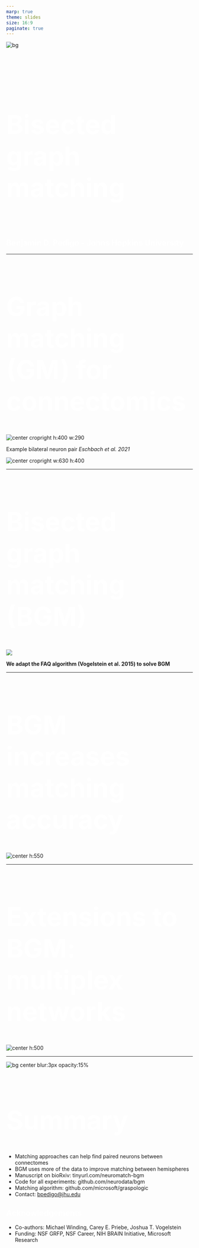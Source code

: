 ```yaml
---
marp: true
theme: slides
size: 16:9
paginate: true
---
```


<!-- Hello, my name is Ben Pedigo, and I’m excited to tell you about my work on bisected graph matching and how it can be useful in connectomics.  -->

<!-- footer: __Paper:__ tinyurl.com/neuromatch-bgm -->

<!-- _paginate: false -->

<style scoped>
h1, h2 {
  color: white;
}
h1 {
    font-size: 70px
}
</style>

![bg](../../images/nmc-background.svg)


<br>
<br>
<br>

# Bisected graph matching

<br>

## Benjamin D. Pedigo - Johns Hopkins University

---

<!-- So, why are we talking about graph matching in the first place, and what is it?

The motivation for this work is what you see on the left, which shows a bilaterally homologous neuron pair in the Drosophila larva. In Drosophila, C. elegans, and many other small organisms which are studied in connectomics, neurons often have a bilaterally homologous pair on the other side of the nervous system. These neurons are thought to be similar in terms of morphology, gene expression, and most importantly for this work, connectivity. 

Mapping the connectome of one of these organisms gives us a network of neurons, represented here as an adjacency matrix. I've sorted this adjacency matrix for an imaginary connectome by what side of the brain each neuron is in. Given one of these networks, several recent works showed that we can use graph matching to predict these neuron pairings from the basis of connectivity. Graph matching tries to make the adjacency matrix of the left-to-left hemisphere connections as similar as possible to that of the right-to-right hemisphere connections. It does so by optimizing over the set of matchings of these two subnetworks, here represented by P, which is a permutation of the nodes of one hemisphere with respect to the other.
 -->

# Graph matching (GM) for connectomics

<div class="columns2-br">
<div>


![center cropright h:400 w:290](./../../images/mbon-expression.jpg)

Example bilateral neuron pair *Eschbach et al. 2021*

</div>
<div>

![center cropright w:630 h:400](../../../results/figs/explain/explain.svg)

</div>
</div>

---

<!-- Now, notice that this approach of using graph matching ignores the connectivity which goes between the hemispheres, for instance this subgraph of connections from the left hemisphere to the right hemisphere. 

In this work, we asked a very simple question - would including these connections in our optimization improve matching performance? To get at this question, we created what we call the bisected graph matching problem. We added a term to the graph matching objective function which tries to make the contralateral subgraphs look as similar as possible under some matching. Further, we adapted a state-of-the-art graph matching algorithm called FAQ to solve this modified problem. 
-->

# Bisected graph matching (BGM)

![](../../../results/figs/explain/explain.svg)

**We adapt the FAQ algorithm (Vogelstein et al. 2015) to solve BGM**

---

<!-- To test our approach, we evaluated graph matching and bisected graph matching on 5 published connectome datasets for which these bilateral pairings were already known. We found that on all 5 of the connectome datasets we examined, this bisected graph matching procedure significantly improved matching accuracy, and buy a surprisingly large amount.  -->

# BGM increases matching accuracy

![center h:550](results/figs/../../../../../results/figs/connectomes/match_accuracy_comparison.svg)

---

<!-- BGM can also be combined with other extensions of graph matching. Here, we combine our approach with multiplex graph matching. Multiplex graph matching allows us to incorporate multiple types of connections in the optimization - here, both chemical and electrical synapses in the C. elegans. We found that using bisected and multiplex graph matching improved matching accuracy more than using either technique alone on two c. elegans connectomes. Our paper describes how to combine BGM with several other graph matching extensions which can further improve performance.  -->

# Extensions to BGM: multiplex networks

![center h:500](../../../results/figs/connectome_multilayer/accuracy_upsetplot.svg)

---

<!-- To summarize, graph matching is a useful way of pairing neurons between connectome datasets; in particular, between the two sides of a nervous system. 

When doing this matching between hemispheres, we present a method for including the entire connectome in the optimization, which we find greatly improves performance in practice. 

There’s a link to the manuscript on bioarxiv, as well all code for this manuscript. We also include an implementation of graph matching and bisected graph matching in our open source python package, graspologic. Please feel free to get in touch if you have any questions.
 -->

![bg center blur:3px opacity:15%](./../../images/background.svg)

# Summary

- Matching approaches can help find paired neurons between connectomes
- BGM uses more of the data to improve matching between hemispheres
- Manuscript on bioRxiv: tinyurl.com/neuromatch-bgm
- Code for all experiments: github.com/neurodata/bgm
- Matching algorithm: github.com/microsoft/graspologic
- Contact: bpedigo@jhu.edu

## Acknowledgements
- Co-authors: Michael Winding, Carey E. Priebe, Joshua T. Vogelstein 
- Funding: NSF GRFP, NSF Career, NIH BRAIN Initiative, Microsoft Research